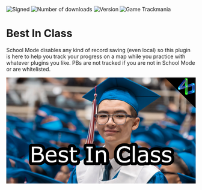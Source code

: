 ![Signed](https://img.shields.io/badge/Signed-Yes-00AA00)
![Number of downloads](https://img.shields.io/badge/dynamic/json?query=downloads&url=https%3A%2F%2Fopenplanet.dev%2Fapi%2Fplugin%2F723&label=Downloads&color=purple)
![Version](https://img.shields.io/badge/dynamic/json?query=version&url=https%3A%2F%2Fopenplanet.dev%2Fapi%2Fplugin%2F723&label=Version&color=red)
![Game Trackmania](https://img.shields.io/badge/Game-Trackmania-blue)

# Best In Class

School Mode disables any kind of record saving (even local) so this plugin is here to help you track your progress on a map while you practice with whatever plugins you like.  PBs are not tracked if you are not in School Mode or are whitelisted.

<!-- ![Signed](https://img.shields.io/badge/Signed-School_Mode-CC1199) -->
<!-- ![Game Maniaplanet](https://img.shields.io/badge/Game-Maniaplanet_4-blue) -->
<!-- ![Game Turbo](https://img.shields.io/badge/Game-Turbo-blue) -->

![image](images/main.png)

